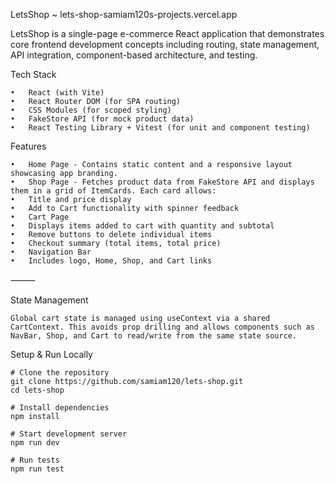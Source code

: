 LetsShop ~ lets-shop-samiam120s-projects.vercel.app

LetsShop is a single-page e-commerce React application that demonstrates core frontend development concepts including routing, state management, API integration, component-based architecture, and testing.

  Tech Stack 
  
	•	React (with Vite)
	•	React Router DOM (for SPA routing)
	•	CSS Modules (for scoped styling)
	•	FakeStore API (for mock product data)
	•	React Testing Library + Vitest (for unit and component testing)


  Features 
  
	•	Home Page - Contains static content and a responsive layout showcasing app branding.
	•	Shop Page - Fetches product data from FakeStore API and displays them in a grid of ItemCards. Each card allows:
	•	Title and price display
	•	Add to Cart functionality with spinner feedback
	•	Cart Page
	•	Displays items added to cart with quantity and subtotal
	•	Remove buttons to delete individual items
	•	Checkout summary (total items, total price)
	•	Navigation Bar
	•	Includes logo, Home, Shop, and Cart links

⸻

  State Management

	Global cart state is managed using useContext via a shared CartContext. This avoids prop drilling and allows components such as NavBar, Shop, and Cart to read/write from the same state source.



Setup & Run Locally

	# Clone the repository
	git clone https://github.com/samiam120/lets-shop.git
	cd lets-shop
	
	# Install dependencies
	npm install
	
	# Start development server
	npm run dev
	
	# Run tests
	npm run test
